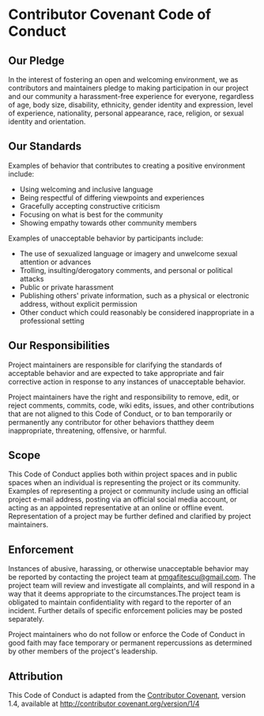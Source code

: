 # Contributor Covenant Code of Conduct

## Our Pledge

In the interest of fostering an open and welcoming environment,
we as contributors and maintainers pledge to making participation
in our project and our community a harassment-free experience for
everyone, regardless of age, body size, disability, ethnicity, gender
identity and expression, level of experience, nationality, personal
appearance, race, religion, or sexual identity and orientation.

## Our Standards

Examples of behavior that contributes to creating
a positive environment include:

* Using welcoming and inclusive language
* Being respectful of differing viewpoints and experiences
* Gracefully accepting constructive criticism
* Focusing on what is best for the community
* Showing empathy towards other community members

Examples of unacceptable behavior by participants include:

* The use of sexualized language or imagery and unwelcome sexual attention or advances
* Trolling, insulting/derogatory comments, and personal or political attacks
* Public or private harassment
* Publishing others' private information, such as a physical or electronic address,
without explicit permission
* Other conduct which could reasonably be considered inappropriate
in a professional setting

## Our Responsibilities

Project maintainers are responsible for clarifying the
standards of acceptable behavior and are expected to take
appropriate and fair corrective action in response to any
instances of unacceptable behavior.

Project maintainers have the right and responsibility to
remove, edit, or reject comments, commits, code, wiki edits,
issues, and other contributions that are not aligned to this Code
of Conduct, or to ban temporarily or permanently any contributor
for other behaviors thatthey deem inappropriate, threatening,
offensive, or harmful.

## Scope

This Code of Conduct applies both within project spaces and
in public spaces when an individual is representing the
project or its community. Examples of representing a project
or community include using an official project e-mail address,
posting via an official social media account, or acting as an
appointed representative at an online or offline event. Representation
of a project may be further defined and clarified by project maintainers.

## Enforcement

Instances of abusive, harassing, or otherwise unacceptable
behavior may be reported by contacting the project team at
pmgafitescu@gmail.com. The project team will review and
investigate all complaints, and will respond in a way that
it deems appropriate to the circumstances.The project team is obligated
to maintain confidentiality with regard to the reporter of an incident.
Further details of specific enforcement policies may be posted separately.

Project maintainers who do not follow or enforce the Code
of Conduct in good faith may face temporary or permanent
repercussions as determined by other members of the project's leadership.

## Attribution

This Code of Conduct is adapted from the [Contributor Covenant][homepage],
version 1.4, available at [http://contributor
covenant.org/version/1/4][version]

[homepage]: http://contributor-covenant.org
[version]: http://contributor-covenant.org/version/1/4/
